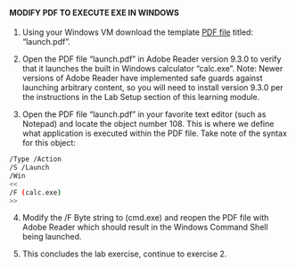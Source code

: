 #### MODIFY PDF TO EXECUTE EXE IN WINDOWS

1. Using your Windows VM download the template [PDF file](https://github.com/madsec/tha-lab_introduction-to-the-pdf-launch-action/raw/master/assets/launch.pdf) titled: “launch.pdf”.

2. Open the PDF file “launch.pdf” in Adobe Reader version 9.3.0 to verify that it launches the built in Windows calculator “calc.exe”. Note: Newer versions of Adobe Reader have implemented safe guards against launching arbitrary content, so you will need to install version 9.3.0 per the instructions in the Lab Setup section of this learning module.

3. Open the PDF file “launch.pdf” in your favorite text editor (such as Notepad) and locate the object number 108. This is where we define what application is executed within the PDF file. Take note of the syntax for this object:

  ```bash
  /Type /Action
  /S /Launch
  /Win
  <<
  /F (calc.exe)
  >>
  ```

4. Modify the /F Byte string to (cmd.exe) and reopen the PDF file with Adobe Reader which should result in the Windows Command Shell being launched.

5. This concludes the lab exercise, continue to exercise 2.
